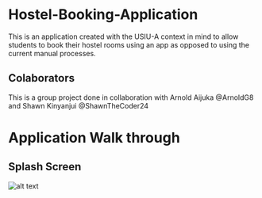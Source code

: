 # Hostel-Booking-Application
This is an application created with the USIU-A context in mind to allow students to book their hostel rooms using an app as opposed to using the current manual processes. 

## Colaborators
This is a group project done in collaboration with Arnold Aijuka @ArnoldG8 and Shawn Kinyanjui @ShawnTheCoder24

# Application Walk through
## Splash Screen
![alt text](https://github.com/[Kendi42]/[Hostel-Booking-Application]/blob/[master]/image.jpg?raw=true)
